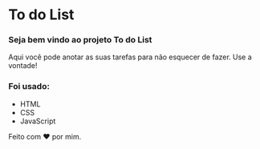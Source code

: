 # To do List

### Seja bem vindo ao projeto To do List
Aqui você pode anotar as suas tarefas para não esquecer de fazer. Use a vontade!

### Foi usado:
- HTML
- CSS
- JavaScript

Feito com :heart: por mim.